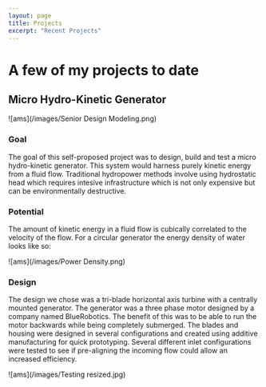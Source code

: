 ```yaml
---
layout: page
title: Projects
excerpt: "Recent Projects"
---
```


# A few of my projects to date  

## Micro Hydro-Kinetic Generator

![ams](/images/Senior Design Modeling.png)   

### Goal
The goal of this self-proposed project was to design, build and test a micro hydro-kinetic generator. This system would harness purely kinetic energy from a fluid flow. Traditional hydropower methods involve using hydrostatic head which requires intesive infrastructure which is not only expensive but can be environmentally destructive.

### Potential
The amount of kinetic energy in a fluid flow is cubically correlated to the velocity of the flow. For a circular generator the energy density of water looks like so:

![ams](/images/Power Density.png)

### Design
The design we chose was a tri-blade horizontal axis turbine with a centrally mounted generator. The generator was a three phase motor designed by a company named BlueRobotics. The benefit of this was to be able to run the motor backwards while being completely submerged. The blades and housing were designed in several configurations and created using additive manufacturing for quick prototyping. Several different inlet configurations were tested to see if pre-aligning the incoming flow could allow an increased efficiency.

![ams](/images/Testing resized.jpg)

